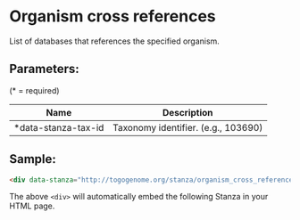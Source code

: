 Organism cross references
=========================

List of databases that references the specified organism.

## Parameters:

(* = required)

| Name                 | Description                          |
|----------------------|--------------------------------------|
| *data-stanza-tax-id  | Taxonomy identifier. (e.g., 103690)  |

## Sample:

```html
<div data-stanza="http://togogenome.org/stanza/organism_cross_references" data-stanza-tax-id="103690"></div>
```

The above `<div>` will automatically embed the following Stanza in your HTML page.

<div data-stanza="/stanza/organism_cross_references" data-stanza-tax-id="103690"></div>

